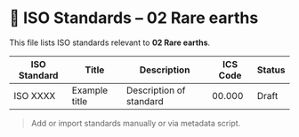 # 📄 ISO Standards – 02 Rare earths

This file lists ISO standards relevant to **02 Rare earths**.

| ISO Standard | Title | Description | ICS Code | Status |
|--------------|-------|-------------|----------|--------|
| ISO XXXX     | Example title | Description of standard | 00.000 | Draft |

> Add or import standards manually or via metadata script.
